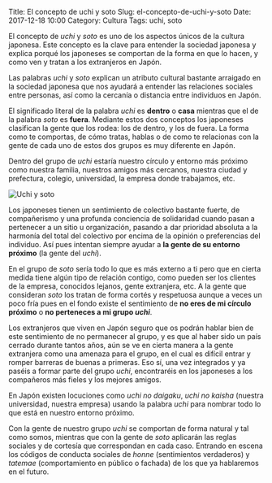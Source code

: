 Title: El concepto de uchi y soto
Slug: el-concepto-de-uchi-y-soto
Date: 2017-12-18 10:00
Category: Cultura
Tags: uchi, soto



El concepto de *uchi* y *soto* es uno de los aspectos únicos de la cultura japonesa. Este concepto es la clave para entender la sociedad japonesa y explica porqué los japoneses se comportan de la forma en que lo hacen, y como ven y tratan a los extranjeros en Japón.

Las palabras *uchi* y *soto* explican un atributo cultural bastante arraigado en la sociedad japonesa que nos ayudará a entender las relaciones sociales entre personas, así como la cercanía o distancia entre individuos en Japón.

El significado literal de la palabra *uchi* es **dentro** o  **casa** mientras que el de la palabra *soto* es **fuera**. Mediante estos dos conceptos los japoneses clasifican la gente que los rodea: los de dentro, y los de fuera. La forma como te comportas, de cómo tratas, hablas o de como te relacionas con la gente de cada uno de estos dos grupos es muy diferente en Japón.

Dentro del grupo de *uchi* estaría nuestro círculo y entorno más próximo como nuestra familia, nuestros amigos más cercanos, nuestra ciudad y prefectura, colegio, universidad, la empresa donde trabajamos, etc.

![Uchi y soto]({static}/images/uchi-y-soto.jpg)

Los japoneses tienen un sentimiento de colectivo bastante fuerte, de compañerismo y una profunda conciencia de solidaridad cuando pasan a pertenecer a un sitio u organización, pasando a dar prioridad absoluta a la harmonía del total del colectivo por encima de la opinión o preferencias del individuo. Así pues intentan siempre ayudar a **la gente de su entorno próximo** (la gente del *uchi*).

En el grupo de *soto* sería todo lo que es más externo a ti pero que en cierta medida tiene algún tipo de relación contigo, como pueden ser los clientes de la empresa, conocidos lejanos, gente extranjera, etc. A la gente que consideran *soto* los tratan de forma cortés y respetuosa aunque a veces un poco fría pues en el fondo existe el sentimiento de **no eres de mi círculo próximo** o **no perteneces a mi grupo _uchi_**.

Los extranjeros que viven en Japón seguro que os podrán hablar bien de este sentimiento de no permanecer al grupo, y es que al haber sido un país cerrado durante tantos años, aún se ve en cierta manera a la gente extranjera como una amenaza para el grupo, en el cual es difícil entrar y romper barreras de buenas a primeras. Eso sí, una vez integrados y ya paséis a formar parte del grupo *uchi*, encontraréis en los japoneses a los compañeros más fieles y los mejores amigos.

En Japón existen locuciones como *uchi no daigaku*, *uchi no kaisha* (nuestra universidad, nuestra empresa) usando la palabra *uchi* para nombrar todo lo que está en nuestro entorno próximo.

Con la gente de nuestro grupo *uchi* se comportan de forma natural y tal como somos, mientras que con la gente de *soto* aplicarán las reglas sociales y de cortesía que correspondan en cada caso. Entrando en escena los códigos de conducta sociales de *honne* (sentimientos verdaderos) y *tatemae* (comportamiento en público o fachada) de los que ya hablaremos en el futuro.
